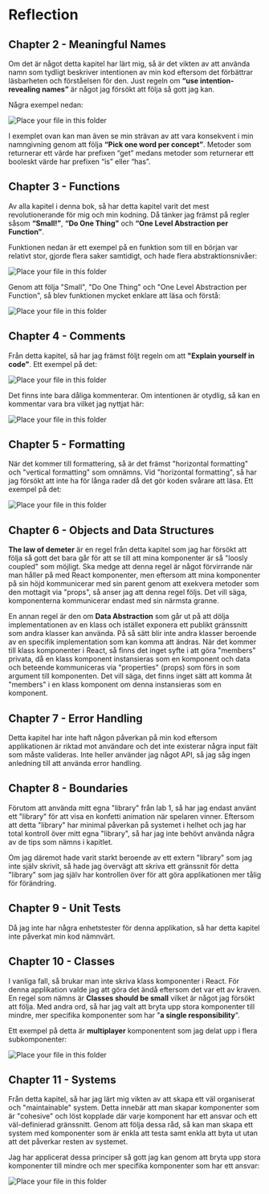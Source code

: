 # Reflection

## Chapter 2 - Meaningful Names

Om det är något detta kapitel har lärt mig, så är det vikten av att använda namn som tydligt beskriver intentionen av min kod eftersom det förbättrar läsbarheten och förståelsen för den. Just regeln om **“use intention-revealing names”** är något jag försökt att följa så gott jag kan.

Några exempel nedan:

![Place your file in this folder](/images/meaningful-names.png)

I exemplet ovan kan man även se min strävan av att vara konsekvent i min namngivning genom att följa **“Pick one word per concept”**. Metoder som returnerar ett värde har prefixen “get” medans metoder som returnerar ett booleskt värde har prefixen “is” eller “has”.

## Chapter 3 - Functions

Av alla kapitel i denna bok, så har detta kapitel varit det mest revolutionerande för mig och min kodning. Då tänker jag främst på regler såsom **“Small!”**, **“Do One Thing”** och **“One Level Abstraction per Function”**.

Funktionen nedan är ett exempel på en funktion som till en början var relativt stor, gjorde flera saker samtidigt, och hade flera abstraktionsnivåer:

![Place your file in this folder](/images/functions-2.png)

Genom att följa "Small", "Do One Thing" och "One Level Abstraction per Function", så blev funktionen mycket enklare att läsa och förstå:

![Place your file in this folder](/images/functions.png)

## Chapter 4 - Comments

Från detta kapitel, så har jag främst följt regeln om att **"Explain yourself in code"**. Ett exempel på det:

![Place your file in this folder](/images/comments.png)

Det finns inte bara dåliga kommenterar. Om intentionen är otydlig, så kan en kommentar vara bra vilket jag nyttjat här:

![Place your file in this folder](/images/comments-2.png)

## Chapter 5 - Formatting

När det kommer till formattering, så är det främst "horizontal formatting" och "vertical formatting" som omnämns. Vid "horizontal formatting", så har jag försökt att inte ha för långa rader då det gör koden svårare att läsa. Ett exempel på det:

![Place your file in this folder](/images/formatting.png)

## Chapter 6 - Objects and Data Structures

**The law of demeter** är en regel från detta kapitel som jag har försökt att följa så gott det bara går för att se till att mina komponenter är så "loosly coupled" som möjligt. Ska medge att denna regel är något förvirrande när man håller på med React komponenter, men eftersom att mina komponenter på sin höjd kommunicerar med sin parent genom att exekvera metoder som den mottagit via "props", så anser jag att denna regel följs. Det vill säga, komponenterna kommunicerar endast med sin närmsta granne.

En annan regel är den om **Data Abstraction** som går ut på att dölja implementationen av en klass och istället exponera ett publikt gränssnitt som andra klasser kan använda. På så sätt blir inte andra klasser beroende av en specifik implementation som kan komma att ändras. När det kommer till klass komponenter i React, så finns det inget syfte i att göra "members" privata, då en klass komponent instansieras som en komponent och data och beteende kommuniceras via "properties" (props) som förs in som argument till komponenten. Det vill säga, det finns inget sätt att komma åt "members" i en klass komponent om denna instansieras som en komponent.


## Chapter 7 - Error Handling

Detta kapitel har inte haft någon påverkan på min kod eftersom applikationen är riktad mot användare och det inte existerar några input fält som måste valideras. Inte heller använder jag något API, så jag såg ingen anledning till att använda error handling.


## Chapter 8 - Boundaries

Förutom att använda mitt egna "library" från lab 1, så har jag endast använt ett "library" för att visa en konfetti animation när spelaren vinner. Eftersom att detta "library" har minimal påverkan på systemet i helhet och jag har total kontroll över mitt egna "library", så har jag inte behövt använda några av de tips som nämns i kapitlet.

Om jag däremot hade varit starkt beroende av ett extern "library" som jag inte själv skrivit, så hade jag övervägt att skriva ett gränssnit för detta "library" som jag själv har kontrollen över för att göra applikationen mer tålig för förändring.


## Chapter 9 - Unit Tests

Då jag inte har några enhetstester för denna applikation, så har detta kapitel inte påverkat min kod nämnvärt.


## Chapter 10 - Classes

I vanliga fall, så brukar man inte skriva klass komponenter i React. För denna applikation valde jag att göra det ändå eftersom det var ett av kraven. En regel som nämns är **Classes should be small** vilket är något jag försökt att följa. Med andra ord, så har jag valt att bryta upp stora komponenter till mindre, mer specifika komponenter som har "**a single responsibility**".

Ett exempel på detta är **multiplayer** komponentent som jag delat upp i flera subkomponenter:

![Place your file in this folder](/images/classes.png)

## Chapter 11 - Systems


Från detta kapitel, så har jag lärt mig vikten av att skapa ett väl organiserat och "maintainable" system. Detta innebär att man skapar komponenter som är "cohesive" och löst kopplade där varje komponent har ett ansvar och ett väl-definierad gränssnitt. Genom att följa dessa råd, så kan man skapa ett system med komponenter som är enkla att testa samt enkla att byta ut utan att det påverkar resten av systemet.

Jag har applicerat dessa principer så gott jag kan genom att bryta upp stora komponenter till mindre och mer specifika komponenter som har ett ansvar:

![Place your file in this folder](/images/systems.png)